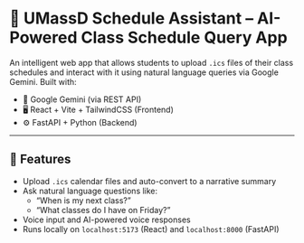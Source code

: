 # 📅 UMassD Schedule Assistant – AI-Powered Class Schedule Query App

An intelligent web app that allows students to upload `.ics` files of their class schedules and interact with it using natural language queries via Google Gemini. Built with:

- 🧠 Google Gemini (via REST API)
- 🖥️ React + Vite + TailwindCSS (Frontend)
- ⚙️ FastAPI + Python (Backend)

---

## 🚀 Features

- Upload `.ics` calendar files and auto-convert to a narrative summary
- Ask natural language questions like:
  - “When is my next class?”
  - “What classes do I have on Friday?”
- Voice input and AI-powered voice responses
- Runs locally on `localhost:5173` (React) and `localhost:8000` (FastAPI)
